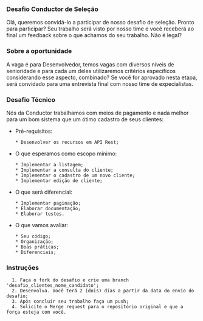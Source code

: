 ### Desafio Conductor de Seleção 
Olá, queremos convidá-lo a participar de nosso desafio de seleção.  Pronto para participar? Seu trabalho será visto por nosso time e você receberá ao final um feedback sobre o que achamos do seu trabalho. Não é legal?

### Sobre a oportunidade 
A vaga é para Desenvolvedor, temos vagas com diversos níveis de senioridade e para cada um deles utilizaremos critérios específicos considerando esse aspecto, combinado? 
Se você for aprovado nesta etapa, será convidado para uma entrevista final com nosso time de expecialistas.

### Desafio Técnico
  Nós da Conductor trabalhamos com meios de pagamento e nada melhor para um bom sistema que um ótimo cadastro de seus clientes:
  - Pré-requisitos:
    ```
    * Desenvolver os recursos em API Rest;
    ```

  - O que esperamos como escopo mínimo:
    ```
    * Implementar a listagem;
    * Implementar a consulta do cliente;
    * Implementar o cadastro de um novo cliente;
    * Implementar edição de cliente;
    ```
  - O que será diferencial:
    ```
    * Implementar paginação;
    * Elaborar documentação;
    * Elaborar testes.
    ```
    
  - O que vamos avaliar:
    ```
    * Seu código; 
    * Organização;
    * Boas práticas;
    * Diferenciais;    
    ```


### Instruções
      1. Faça o fork do desafio e crie uma branch 'desafio_clientes_nome_candidato';
      2. Desenvolva. Você terá 2 (dois) dias a partir da data do envio do desafio; 
      3. Após concluir seu trabalho faça um push; 
      4. Solicite o Merge request para o repositório original e que a força esteja com você.
